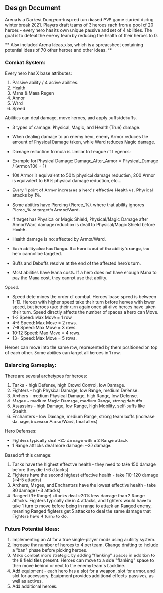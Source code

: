 ## Design Document

Arena is a Darkest Dungeon-inspired turn based PVP game started during winter break 2021. Players draft teams of 3 heroes each from a pool of 20 heroes - every hero has its own unique passive and set of 4 abilities. The goal is to defeat the enemy team by reducing the health of their heroes to 0. 

** Also included Arena Ideas.xlsx, which is a spreadsheet containing potential ideas of 70 other heroes and other ideas. **

### Combat System:
Every hero has X base attributes:
1. Passive ability / 4 active abilities.
2. Health
3. Mana & Mana Regen
4. Armor
5. Ward
6. Speed

Abilities can deal damage, move heroes, and apply buffs/debuffs. 
- 3 types of damage: Physical, Magic, and Health (True) damage. 
- When dealing damage to an enemy hero, enemy Armor reduces the amount of Physical Damage taken, while Ward reduces Magic damage.
- Damage reduction formula is similar to League of Legends: 
- Example for Physical Damage: Damage_After_Armor = Physical_Damage / (Armor/100 + 1)
- 100 Armor is equivalent to 50% physical damage reduction, 200 Armor is equivalent to 66% physical damage reduction, etc...
- Every 1 point of Armor increases a hero's effective Health vs. Physical attacks by 1%.
- Some abiities have Piercing (Pierce_%), where that ability ignores Pierce_% of target's Armor/Ward.
- If target has Physical or Magic Shield, Physical/Magic Damage after Armor/Ward damage reduction is dealt to Physical/Magic Shield before Health.
- Health damage is not affected by Armor/Ward.
- Each ability also has Range. If a hero is out of the ability's range, the hero cannot be targeted.

- Buffs and Debuffs resolve at the end of the affected hero's turn.

- Most abilities have Mana costs. If a hero does not have enough Mana to pay the Mana cost, they cannot use that ability.

Speed:

- Speed determines the order of combat. Heroes' base speed is between 1-10. Heroes with higher speed take their turn before heroes with lower speed, but heroes take their turn again once all alive heroes have taken their turn. Speed directly affects the number of spaces a hero can Move. 
- 1-3 Speed: Max Move = 1 row.
- 4-6 Speed: Max Move = 2 rows.
- 7-9 Speed: Max Move = 3 rows.
- 10-12 Speed: Max Move = 4 rows.
- 13+ Speed: Max Move = 5 rows.

Heroes can move into the same row, represented by them positioned on top of each other. Some abiities can target all heroes in 1 row.

### Balancing Gameplay:
There are several archetypes for heroes:
1. Tanks - high Defense, high Crowd Control, low Damage.
2. Fighters - high Physical Damage, low Range, medium Defense.
3. Archers - medium Physical Damage, high Range, low Defense.
4. Mages - medium Magic Damage, medium Range, strong debuffs.
5. Assassins - high Damage, low Range, high Mobility, self-buffs like Stealth.
6. Enchanters - low Damage, medium Range, strong team buffs (increase damage, increase Armor/Ward, heal allies)

Hero Defenses:
- Fighters typically deal ~25 damage with a 2 Range attack. 
- 1 Range attacks deal more damage: ~30 damage.

Based off this damage:
1. Tanks have the highest effective health - they need to take 150 damage before they die (~6 attacks)
2. Fighters have the second highest effective health - take 110-120 damage (~4-5 attacks)
3. Archers, Mages, and Enchanters have the lowest effective health - take 80 damage (~3 attacks)
4. Ranged (3+ Range) attacks deal ~20% less damage than 2 Range attacks. Fighters typically die in 4 attacks, and fighters would have to take 1 turn to move before being in range to attack an Ranged enemy, meaning Ranged fighters get 5 attacks to deal the same damage that Fighters have 4 turns to do.


### Future Potential Ideas:
1. Implementing an AI for a true single-player mode using a utility system. 
2. Increase the number of heroes to 4 per team. Change drafting to include a "ban" phase before picking heroes.
3. Make combat more strategic by adding "flanking" spaces in addition to the 8 field tiles present. Heroes can move to a side "flanking" space to then move behind or next to the enemy team's backline.
4. Add equipment - each hero has a slot for a weapon, slot for armor, and slot for accessory. Equipment provides additional effects, passives, as well as actives.
5. Add additional heroes.
